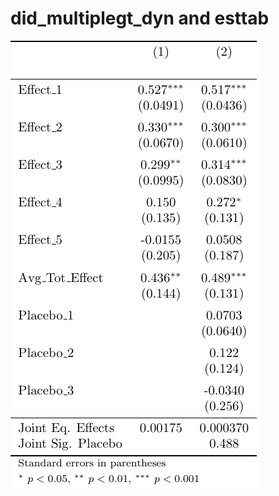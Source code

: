 # did_multiplegt_dyn and esttab


<img src="https://github.com/DiegoCiccia/did_multiplegt_dyn/blob/main/vignettes/assets/reg1.pdf" alt>